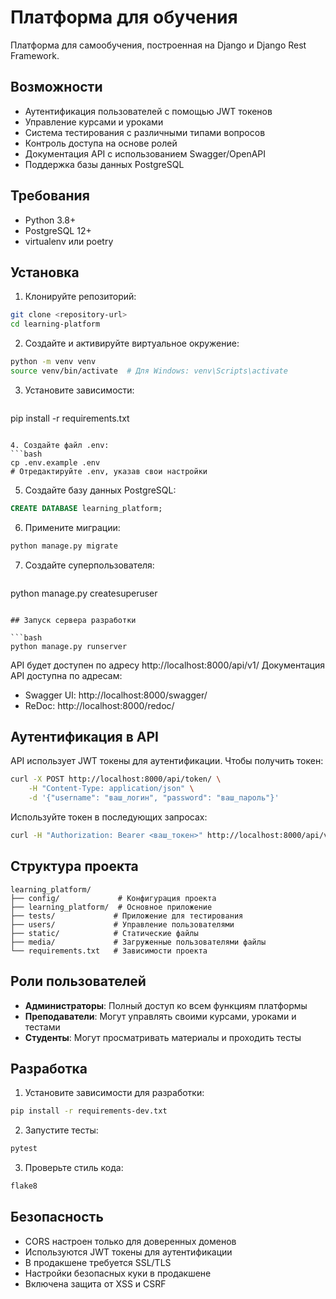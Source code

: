 # Платформа для обучения

Платформа для самообучения, построенная на Django и Django Rest Framework.

## Возможности

- Аутентификация пользователей с помощью JWT токенов
- Управление курсами и уроками
- Система тестирования с различными типами вопросов
- Контроль доступа на основе ролей
- Документация API с использованием Swagger/OpenAPI
- Поддержка базы данных PostgreSQL

## Требования

- Python 3.8+
- PostgreSQL 12+
- virtualenv или poetry

## Установка

1. Клонируйте репозиторий:
```bash
git clone <repository-url>
cd learning-platform
```

2. Создайте и активируйте виртуальное окружение:
```bash
python -m venv venv
source venv/bin/activate  # Для Windows: venv\Scripts\activate
```

3. Установите зависимости:
   ```bash
pip install -r requirements.txt
   ```

4. Создайте файл .env:
   ```bash
cp .env.example .env
# Отредактируйте .env, указав свои настройки
```

5. Создайте базу данных PostgreSQL:
```sql
CREATE DATABASE learning_platform;
```

6. Примените миграции:
```bash
python manage.py migrate
```

7. Создайте суперпользователя:
   ```bash
python manage.py createsuperuser
   ```

## Запуск сервера разработки

   ```bash
python manage.py runserver
   ```

API будет доступен по адресу http://localhost:8000/api/v1/
Документация API доступна по адресам:
- Swagger UI: http://localhost:8000/swagger/
- ReDoc: http://localhost:8000/redoc/

## Аутентификация в API

API использует JWT токены для аутентификации. Чтобы получить токен:

```bash
curl -X POST http://localhost:8000/api/token/ \
    -H "Content-Type: application/json" \
    -d '{"username": "ваш_логин", "password": "ваш_пароль"}'
```

Используйте токен в последующих запросах:

```bash
curl -H "Authorization: Bearer <ваш_токен>" http://localhost:8000/api/v1/courses/
```

## Структура проекта

```
learning_platform/
├── config/             # Конфигурация проекта
├── learning_platform/  # Основное приложение
├── tests/             # Приложение для тестирования
├── users/             # Управление пользователями
├── static/            # Статические файлы
├── media/             # Загруженные пользователями файлы
└── requirements.txt   # Зависимости проекта
```

## Роли пользователей

- **Администраторы**: Полный доступ ко всем функциям платформы
- **Преподаватели**: Могут управлять своими курсами, уроками и тестами
- **Студенты**: Могут просматривать материалы и проходить тесты

## Разработка

1. Установите зависимости для разработки:
```bash
pip install -r requirements-dev.txt
```

2. Запустите тесты:
```bash
pytest
```

3. Проверьте стиль кода:
```bash
flake8
```

## Безопасность

- CORS настроен только для доверенных доменов
- Используются JWT токены для аутентификации
- В продакшене требуется SSL/TLS
- Настройки безопасных куки в продакшене
- Включена защита от XSS и CSRF


